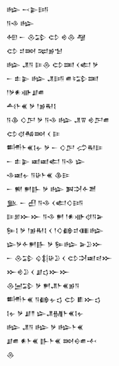 <div class='block'>
<div class='line'>𒈗 𒁁𒉌𒅀</div>
<div class='line'>𒀀𒈾 𒈗</div>
<div class='line'>𒅇 𒀸 𒊮𒁉 𒌌 𒄴𒁲 𒆷</div>
<div class='line'>𒌌 𒄑𒇷 𒉈𒂊𒈠</div>
<div class='line'>𒈗 𒂗𒀀 𒄿𒁲 𒌌𒌅 𒌋𒅗 𒃻</div>
<div class='line'>𒀸 𒉺𒉌 𒈗 𒂗𒅀 𒌑𒂟𒁉𒌅</div>
<div class='line'>𒁹𒃻𒀭𒀝𒋗𒌑</div>
<div class='line'>𒋀𒈨𒌍 𒃻 𒁹𒂊𒊑𒋙</div>
<div class='line'>𒀀𒆠 𒄭𒂅 𒃻 𒀀𒈾 𒈗 𒂗𒐊 𒄴𒂅𒌑</div>
<div class='line'>𒌌𒋼𒄀𒇷 𒌋 𒄿</div>
<div class='line'>𒌦𒈨𒌍𒋙𒉡 𒃻 𒀸 𒄭𒂅 𒈤𒊑𒄿</div>
<div class='line'>𒀸 𒉺𒉌 𒀜𒀜𒅗 𒀀𒈾 𒇽</div>
<div class='line'>𒈾𒀜𒉡 𒀀𒄩𒈨𒌍 𒆠𒄿</div>
<div class='line'>𒀸 𒆍 𒂍𒃲 𒃻 𒈗 𒀉𒋫𒅆𒍪</div>
<div class='line'>𒆥 𒀸 𒌷 𒀀𒈾 𒌋𒅗𒄭𒅀</div>
<div class='line'>𒄿𒁳𒁍𒁍 𒀀𒈾 𒂍 𒁹𒀭𒀝𒋼𒀀𒅕</div>
<div class='line'>𒌉𒋙 𒃻 𒁹𒂊𒊑𒋙 𒌋 𒁹𒄭𒂵𒄑𒈪𒈗</div>
<div class='line'>𒇽𒃻𒅆𒂍𒃲 𒃻 𒌉𒈗 𒅕𒊒𒁍</div>
<div class='line'>𒀸 𒊮𒁉 𒌒𒈭𒄩𒊒 𒌋 𒌌𒋫𒀜𒁀𒁍</div>
<div class='line'>𒁍𒄴𒊒 𒌋 𒋗𒌓𒁍𒁍</div>
<div class='line'>𒁲𒅁𒁉 𒃻 𒂍𒂗𒈨𒌍𒂊𒀀</div>
<div class='line'>𒌦𒈨𒌍 𒀀𒂵𒉡𒌓 𒌌 𒀾𒁍𒌓</div>
<div class='line'>𒋙𒉡 𒃻 𒋗𒈫 𒇽𒂗𒉆𒈨𒌍𒋙𒉡</div>
<div class='line'>𒈗 𒂗𒀀 𒈗 𒃻 𒈗𒈨𒌍</div>
<div class='line'>𒋗𒌑 𒀭𒈨𒌍 𒃲𒈨𒌍 𒇷𒀪𒌑𒋾</div>
<div class='line'>𒁲</div>
</div>